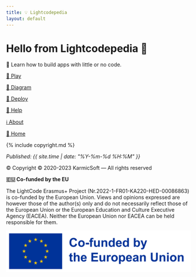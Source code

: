 ```yaml
---
title: 💡 Lightcodepedia
layout: default
---
```


# Hello from Lightcodepedia 👋

📖 Learn how to build apps with little or no code.

[🏀 Play](play.md)

[📐 Diagram](diagram.md)

[🚚 Deploy](deploy.md)

[🛟 Help](help.md)

[ℹ️ About](about.md)

[🏡 Home](https://lightcodepedia.org)


{% include copyright.md %}

_Published: {{ site.time | date: "%Y-%m-%d %H:%M" }}_

© Copyright
© 2020-2023 KarmicSoft — All rights reserved

**🇪🇺 Co-funded by the EU**

The LightCode Erasmus+ Project (Nr.2022-1-FR01-KA220-HED-00086863) is co-funded by the European Union. Views and opinions expressed are however those of the author(s) only and do not necessarily reflect those of the European Union or the European Education and Culture Executive Agency (EACEA). Neither the European Union nor EACEA can be held responsible for them.

![EU Logo](images/EN_Co-fundedbytheEU_RGB_POS.png)

